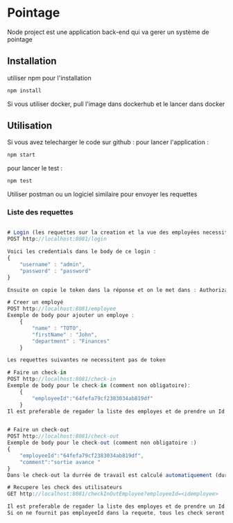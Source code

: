 # Pointage
Node project est une application back-end qui va gerer un système de pointage

## Installation
utiliser npm pour l'installation

```bash
npm install
```
Si vous utiliser docker, pull l'image dans dockerhub et le lancer dans docker

## Utilisation
Si vous avez telecharger le code sur github :
pour lancer l'application :
```bash
npm start
```
pour lancer le test :
```bash
npm test
```

Utiliser postman ou un logiciel similaire pour envoyer les requettes

### Liste des requettes

```javascript

# Login (les requettes sur la creation et la vue des employées necessitent un token donc il faut s authentifier)
POST http://localhost:8081/login

Voici les credentials dans le body de ce login : 
{
    "username" : "admin",
    "password" : "password"
}

Ensuite on copie le token dans la réponse et on le met dans : Authorization -> Bearer Token pour les requettes avec les endpoints '/employee'

# Creer un employé
POST http://localhost:8081/employee
Exemple de body pour ajouter un employe :
    {
        "name" : "TOTO",
        "firstName" : "John",
        "department" : "Finances"
    }

Les requettes suivantes ne necessitent pas de token

# Faire un check-in
POST http://localhost:8081/check-in
Exemple de body pour le check-in (comment non obligatoire):
    {
        "employeeId":"64fefa79cf2383034ab819df"
    }
Il est preferable de regader la liste des employes et de prendre un Id dedans pour le test


# Faire un check-out
POST http://localhost:8081/check-out
Exemple de body pour le check-out (comment non obligatoire :)
{
    "employeeId":"64fefa79cf2383034ab819df",
    "comment":"sortie avance "
}
Dans le check-out la durrée de travail est calculé automatiquement (duration)

# Recupere les check des utilisateurs 
GET http://localhost:8081/checkInOutEmployee?employeeId=<idemployee>

Il est preferable de regader la liste des employes et de prendre un Id dedans pour le test
Si on ne fournit pas employeeId dans la requete, tous les check seront retournés


```